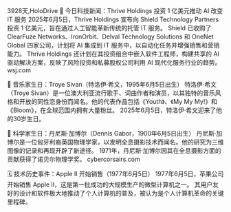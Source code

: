 3928天,HoloDrive 🎉 今日科技新闻：Thrive Holdings 投资 1 亿美元推动 AI 改变 IT 服务
2025年6月5日，Thrive Holdings 宣布向 Shield Technology Partners 投资 1 亿美元，旨在通过人工智能革新传统的托管 IT 服务。 Shield 已收购了 ClearFuze Networks、IronOrbit、Delval Technology Solutions 和 OneNet Global 四家公司，计划将 AI 集成到 IT 服务中，以自动化任务并增强销售和营销能力。 Thrive Holdings 还计划在其投资组合中嵌入软件工程师，构建共享的 AI 驱动解决方案，反映了风险投资和私募股权公司利用 AI 现代化服务行业的趋势。 
wsj.com

🎂 音乐家生日：Troye Sivan（特洛伊·希文，1995年6月5日出生）
特洛伊·希文（Troye Sivan）是一位澳大利亚流行歌手、词曲作者和演员，以其独特的音乐风格和开放的同性恋身份而闻名。他的代表作品包括《Youth》、《My My My!》和《Bloom》，在全球范围内拥有大量粉丝。 2025年6月5日，特洛伊·希文迎来了他的30岁生日。

🧠 科学家生日：丹尼斯·加博尔（Dennis Gabor，1900年6月5日出生）
丹尼斯·加博尔是一位匈牙利裔英国物理学家，以发明全息摄影技术而闻名。他的研究为三维图像的记录和再现开辟了新途径。 1971年，丹尼斯·加博尔因其在全息摄影方面的贡献获得了诺贝尔物理学奖。 
cybercorsairs.com

🗓️ 技术历史事件：Apple II 开始销售（1977年6月5日）
1977年6月5日，苹果公司开始销售 Apple II，这是第一批成功的大规模生产的微型计算机之一。 其用户友好的设计和软件极大地推动了个人计算机的普及，被认为是个人计算机革命的关键里程碑。